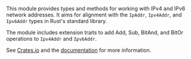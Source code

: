 This module provides types and methods for working with IPv4 and IPv6 network addresses. It aims for alignment with the `IpAddr`, `Ipv4Addr`, and `Ipv6Addr` types in Rust's standard library.

The module includes extension traits to add Add, Sub, BitAnd, and BitOr operations to `Ipv4Addr` and `Ipv6Addr`.

See [Crates.io] and the [documentation] for more information.

[Crates.io]: https://crates.io/crates/ipnet
[documentation]: https://docs.rs/crate/ipnet/
